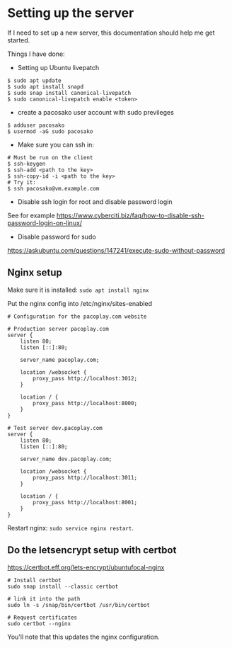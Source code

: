 # Setting up the server

If I need to set up a new server, this documentation should help me get started.

Things I have done:

- Setting up Ubuntu livepatch

```
$ sudo apt update
$ sudo apt install snapd
$ sudo snap install canonical-livepatch
$ sudo canonical-livepatch enable <token>
```

- create a pacosako user account with sudo previleges

```
$ adduser pacosako
$ usermod -aG sudo pacosako
```

- Make sure you can ssh in:

```
# Must be run on the client
$ ssh-keygen
$ ssh-add <path to the key>
$ ssh-copy-id -i <path to the key>
# Try it:
$ ssh pacosako@vm.example.com
```

- Disable ssh login for root and disable password login

See for example https://www.cyberciti.biz/faq/how-to-disable-ssh-password-login-on-linux/

- Disable password for sudo

https://askubuntu.com/questions/147241/execute-sudo-without-password

## Nginx setup

Make sure it is installed: `sudo apt install nginx`

Put the nginx config into /etc/nginx/sites-enabled

```
# Configuration for the pacoplay.com website

# Production server pacoplay.com
server {
    listen 80;
    listen [::]:80;

    server_name pacoplay.com;

    location /websocket {
        proxy_pass http://localhost:3012;
    }

    location / {
        proxy_pass http://localhost:8000;
    }
}

# Test server dev.pacoplay.com
server {
    listen 80;
    listen [::]:80;

    server_name dev.pacoplay.com;

    location /websocket {
        proxy_pass http://localhost:3011;
    }

    location / {
        proxy_pass http://localhost:8001;
    }
}
```

Restart nginx: `sudo service nginx restart`.

## Do the letsencrypt setup with certbot

https://certbot.eff.org/lets-encrypt/ubuntufocal-nginx

```
# Install certbot
sudo snap install --classic certbot

# link it into the path
sudo ln -s /snap/bin/certbot /usr/bin/certbot

# Request certificates
sudo certbot --nginx
```

You'll note that this updates the nginx configuration.

